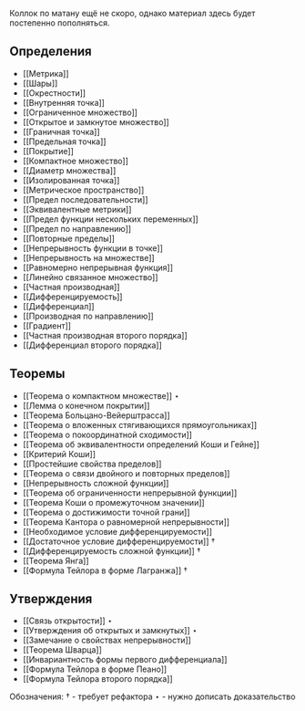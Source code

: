 Коллок по матану ещё не скоро, однако материал здесь будет постепенно пополняться.

## Определения
- [[Метрика]]
- [[Шары]]
- [[Окрестности]]
- [[Внутренняя точка]]
- [[Ограниченное множество]]
- [[Открытое и замкнутое множество]]
- [[Граничная точка]]
- [[Предельная точка]]
- [[Покрытие]]
- [[Компактное множество]]
- [[Диаметр множества]]
- [[Изолированная точка]]
- [[Метрическое пространство]]
- [[Предел последовательности]]
- [[Эквивалентные метрики]]
- [[Предел функции нескольких переменных]]
- [[Предел по направлению]]
- [[Повторные пределы]]
- [[Непрерывность функции в точке]]
- [[Непрерывность на множестве]]
- [[Равномерно непрерывная функция]]
- [[Линейно связанное множество]]
- [[Частная производная]]
- [[Дифференцируемость]]
- [[Дифференциал]]
- [[Производная по направлению]]
- [[Градиент]]
- [[Частная производная второго порядка]]
- [[Дифференциал второго порядка]]

## Теоремы
- [[Теорема о компактном множестве]] $\star$
- [[Лемма о конечном покрытии]]
- [[Теорема Больцано-Вейерштрасса]]
- [[Теорема о вложенных стягивающихся прямоугольниках]]
- [[Теорема о покоординатной сходимости]]
- [[Теорема об эквивалентности определений Коши и Гейне]]
- [[Критерий Коши]]
- [[Простейшие свойства пределов]]
- [[Теорема о связи двойного и повторных пределов]]
- [[Непрерывность сложной функции]]
- [[Теорема об ограниченности непрерывной функции]]
- [[Теорема Коши о промежуточном значении]]
- [[Теорема о достижимости точной грани]]
- [[Теорема Кантора о равномерной непрерывности]]
- [[Необходимое условие дифференцируемости]]
- [[Достаточное условие дифференцируемости]] $\dagger$
- [[Дифференцируемость сложной функции]] $\dagger$
- [[Теорема Янга]]
- [[Формула Тейлора в форме Лагранжа]] $\dagger$

## Утверждения
- [[Связь открытости]] $\star$
- [[Утверждения об открытых и замкнутых]] $\star$
- [[Замечание о свойствах непрерывности]]
- [[Теорема Шварца]]
- [[Инвариантность формы первого дифференциала]]
- [[Формула Тейлора в форме Пеано]]
- [[Формула Тейлора второго порядка]]

Обозначения:
$\dagger$ - требует рефактора
$\star$ - нужно дописать доказательство